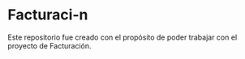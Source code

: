 # Facturaci-n
Este repositorio fue creado con el propósito de poder trabajar con el proyecto de Facturación.
